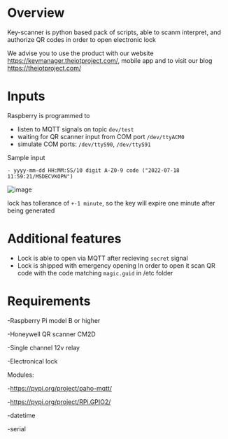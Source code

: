 # Overview 
Key-scanner is python based pack of scripts, able to scanm interpret, and authorize QR codes in order to open electronic lock

We advise you to use the product with our website https://keymanager.theiotproject.com/, mobile app and to visit our blog https://theiotproject.com/
# Inputs 

Raspberry is programmed to 
- listen to MQTT signals on topic ```dev/test```
- waiting for QR scanner input from COM port ```/dev/ttyACM0```
- simulate COM ports: ```/dev/ttyS90```, ```/dev/ttyS91```

Sample input 
```
- yyyy-mm-dd HH:MM:SS/10 digit A-Z0-9 code ("2022-07-18 11:59:21/MSDECVKOPN")
```

  ![image](https://user-images.githubusercontent.com/108795150/179507239-9243d965-799c-47a6-9533-e53ef24ed8ad.png)
  
  
lock has tollerance of ```+-1 minute```, so the key will expire one minute after being generated

 # Additional features
 - Lock is able to open via MQTT after recieving ```secret``` signal
 - Lock is shipped with emergency opening
 In order to open it scan QR code with the code matching ```magic.guid``` in /etc folder
  
  # Requirements
  -Raspberry Pi model B or higher
  
  -Honeywell QR scanner CM2D
  
  -Single channel 12v relay
  
  -Electronical lock
  
  Modules:
  
  -https://pypi.org/project/paho-mqtt/
  
  -https://pypi.org/project/RPi.GPIO2/
  
  -datetime
  
  -serial
  
